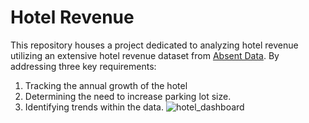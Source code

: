 # Hotel Revenue
This repository houses a project dedicated to analyzing hotel revenue utilizing an extensive hotel revenue dataset from [Absent Data](https://absentdata.com/data-analysis/where-to-find-data/). By addressing three key requirements:
 1. Tracking the annual growth of the hotel
 2. Determining the need to increase parking lot size.
 3. Identifying trends within the data.
![hotel_dashboard](https://github.com/Worapitcha5972/Hotel_Revenue/assets/126305070/24feba3e-2d45-4921-b531-4abd9a2248b7)
